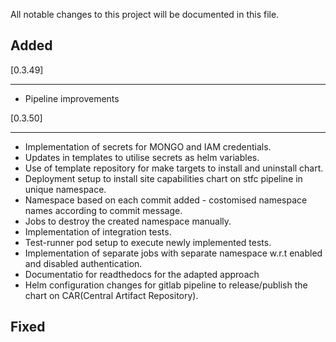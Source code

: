 All notable changes to this project will be documented in this file.


Added
-----
[0.3.49]
********
* Pipeline improvements

[0.3.50]
********
* Implementation of secrets for MONGO and IAM credentials.
* Updates in templates to utilise secrets as helm variables.
* Use of template repository for make targets to install and uninstall chart.
* Deployment setup to install site capabilities chart on stfc pipeline in unique namespace.
* Namespace based on each commit added - costomised namespace names according to commit message.
* Jobs to destroy the created namespace manually.
* Implementation of integration tests.
* Test-runner pod setup to execute newly implemented tests.
* Implementation of separate jobs with separate namespace w.r.t enabled and disabled authentication.
* Documentatio for readthedocs for the adapted approach
* Helm configuration changes for gitlab pipeline to release/publish the chart on CAR(Central Artifact Repository).


Fixed
-----
